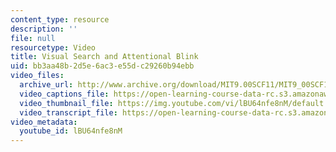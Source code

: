```yaml
---
content_type: resource
description: ''
file: null
resourcetype: Video
title: Visual Search and Attentional Blink
uid: bb3aa48b-2d5e-6ac3-e55d-c29260b94ebb
video_files:
  archive_url: http://www.archive.org/download/MIT9.00SCF11/MIT9_00SCF11_lec07_300k.mp4
  video_captions_file: https://open-learning-course-data-rc.s3.amazonaws.com/9-00sc-introduction-to-psychology-fall-2011/96b630bae8c5522d858823161ff4b891_lBU64nfe8nM.vtt
  video_thumbnail_file: https://img.youtube.com/vi/lBU64nfe8nM/default.jpg
  video_transcript_file: https://open-learning-course-data-rc.s3.amazonaws.com/9-00sc-introduction-to-psychology-fall-2011/c8ecc676fe7be39c72926c3e66cb509a_lBU64nfe8nM.pdf
video_metadata:
  youtube_id: lBU64nfe8nM
---
```

